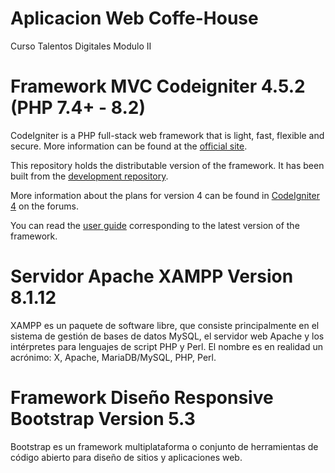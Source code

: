 # Aplicacion Web Coffe-House
Curso Talentos Digitales Modulo II

# Framework MVC Codeigniter 4.5.2 (PHP 7.4+ - 8.2)
CodeIgniter is a PHP full-stack web framework that is light, fast, flexible and secure.
More information can be found at the [official site](https://codeigniter.com).

This repository holds the distributable version of the framework.
It has been built from the
[development repository](https://github.com/codeigniter4/CodeIgniter4).

More information about the plans for version 4 can be found in [CodeIgniter 4](https://forum.codeigniter.com/forumdisplay.php?fid=28) on the forums.

You can read the [user guide](https://codeigniter.com/user_guide/)
corresponding to the latest version of the framework.

# Servidor Apache XAMPP Version 8.1.12
XAMPP es un paquete de software libre, que consiste principalmente en el sistema de gestión de bases de datos MySQL,
el servidor web Apache y los intérpretes para lenguajes de script PHP y Perl. El nombre es en realidad un acrónimo: 
X, Apache, MariaDB/MySQL, PHP, Perl.

# Framework Diseño Responsive Bootstrap Version 5.3 
Bootstrap es un framework multiplataforma o conjunto de herramientas
 de código abierto para diseño de sitios y aplicaciones web.